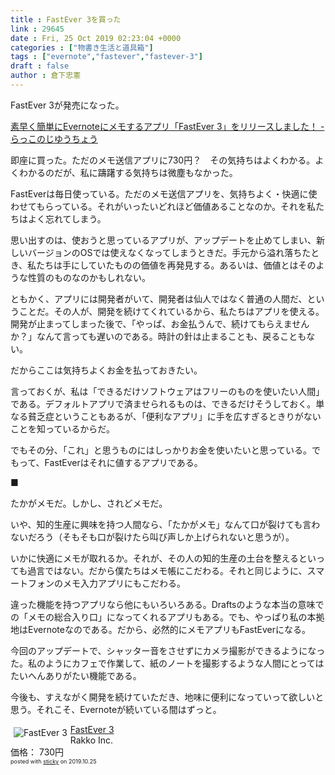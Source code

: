 ```yaml
---
title : FastEver 3を買った
link : 29645
date : Fri, 25 Oct 2019 02:23:04 +0000
categories : ["物書き生活と道具箱"]
tags : ["evernote","fastever","fastever-3"]
draft : false
author : 倉下忠憲
---
```


FastEver 3が発売になった。

<a href="http://frnk.hatenablog.jp/entry/2019/10/23/154140">素早く簡単にEvernoteにメモするアプリ「FastEver 3」をリリースしました！ - らっこのじゆうちょう</a>

即座に買った。ただのメモ送信アプリに730円？　その気持ちはよくわかる。よくわかるのだが、私に躊躇する気持ちは微塵もなかった。

FastEverは毎日使っている。ただのメモ送信アプリを、気持ちよく・快適に使わせてもらっている。それがいったいどれほど価値あることなのか。それを私たちはよく忘れてしまう。

思い出すのは、使おうと思っているアプリが、アップデートを止めてしまい、新しいバージョンのOSでは使えなくなってしまうときだ。手元から溢れ落ちたとき、私たちは手にしていたものの価値を再発見する。あるいは、価値とはそのような性質のものなのかもしれない。

ともかく、アプリには開発者がいて、開発者は仙人ではなく普通の人間だ、ということだ。その人が、開発を続けてくれているから、私たちはアプリを使える。開発が止まってしまった後で、「やっぱ、お金払うんで、続けてもらえませんか？」なんて言っても遅いのである。時計の針は止まることも、戻ることもない。

だからここは気持ちよくお金を払っておきたい。

言っておくが、私は「できるだけソフトウェアはフリーのものを使いたい人間」である。デフォルトアプリで済ませられるものは、できるだけそうしておく。単なる貧乏症ということもあるが、「便利なアプリ」に手を広すぎるときりがないことを知っているからだ。

でもその分、「これ」と思うものにはしっかりお金を使いたいと思っている。でもって、FastEverはそれに値するアプリである。

■

たかがメモだ。しかし、されどメモだ。

いや、知的生産に興味を持つ人間なら、「たかがメモ」なんて口が裂けても言わないだろう（そもそも口が裂けたら叫び声しか上げられないと思うが）。

いかに快適にメモが取れるか。それが、その人の知的生産の土台を整えるといっても過言ではない。だから僕たちはメモ帳にこだわる。それと同じように、スマートフォンのメモ入力アプリにもこだわる。

違った機能を持つアプリなら他にもいろいろある。Draftsのような本当の意味での「メモの総合入り口」になってくれるアプリもある。でも、やっぱり私の本拠地はEvernoteなのである。だから、必然的にメモアプリもFastEverになる。

今回のアップデートで、シャッター音をさせずにカメラ撮影ができるようになった。私のようにカフェで作業して、紙のノートを撮影するような人間にとってはたいへんありがたい機能である。

今後も、すえながく開発を続けていただき、地味に便利になっていって欲しいと思う。それこそ、Evernoteが続いている間はずっと。

<div class="sticky-itslink"><a href="https://apps.apple.com/jp/app/fastever-3/id1484155047?uo=4&at=11l4y8" rel="nofollow noopener noreferrer" target="_blank"><img src="https://is3-ssl.mzstatic.com/image/thumb/Purple113/v4/72/76/20/727620c8-6252-fa45-816a-37e775e4db07/source/60x60bb.jpg" style="border-style:none;float:left;margin:5px;" alt="FastEver 3" title="FastEver 3" ></a><div class="sticky-itslinktext"><a href="https://apps.apple.com/jp/app/fastever-3/id1484155047?uo=4&at=11l4y8" rel="nofollow noopener noreferrer" target="_blank">FastEver 3</a><br>Rakko Inc.<br>価格： 730円<br><span style="font-size:xx-small;">posted with <a href="http://sticky.linclip.com/linkmaker/" target="_blank" rel="noopener noreferrer">sticky</a> on 2019.10.25</span></div><br style="clear:left;" ></div> 